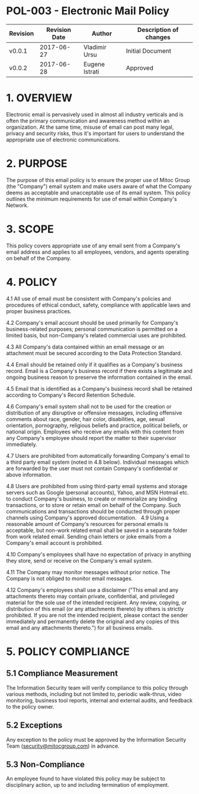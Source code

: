 # POL-003 - Electronic Mail Policy


Revision | Revision Date | Author | Description of changes
-------- | ------------- | ------ | ----------------------
v0.0.1 | 2017-06-27 | Vladimir Ursu | Initial Document
v0.0.2 | 2017-06-28 | Eugene Istrati | Approved


# 1. OVERVIEW

Electronic email is pervasively used in almost all industry verticals and is
often the primary communication and awareness method within an organization.
At the same time, misuse of email can post many legal, privacy and security
risks, thus it's important for users to understand the appropriate use of
electronic communications.


# 2. PURPOSE

The purpose of this email policy is to ensure the proper use of Mitoc Group
(the "Company") email system and make users aware of what the Company deems
as acceptable and unacceptable use of its email system. This policy outlines
the minimum requirements for use of email within Company's Network.


# 3. SCOPE

This policy covers appropriate use of any email sent from a Company's email
address and applies to all employees, vendors, and agents operating on behalf
of the Company.


# 4. POLICY 

4.1 All use of email must be consistent with Company's policies and procedures
of ethical conduct, safety, compliance with applicable laws and proper business
practices. 

4.2 Company's email account should be used primarily for Company's
business-related purposes; personal communication is permitted on a limited
basis, but non-Company's related commercial uses are prohibited.

4.3 All Company's data contained within an email message or an attachment must
be secured according to the Data Protection Standard.

4.4 Email should be retained only if it qualifies as a Company's business
record. Email is a Company's business record if there exists a legitimate and
ongoing business reason to preserve the information contained in the email.

4.5 Email that is identified as a Company's business record shall be retained
according to Company's Record Retention Schedule.

4.6 Company's email system shall not to be used for the creation or
distribution of any disruptive or offensive messages, including offensive
comments about race, gender, hair color, disabilities, age, sexual orientation,
pornography, religious beliefs and practice, political beliefs, or national
origin. Employees who receive any emails with this content from any Company's
employee should report the matter to their supervisor immediately.

4.7 Users are prohibited from automatically forwarding Company's email to a
third party email system (noted in 4.8 below). Individual messages which are
forwarded by the user must not contain Company's confidential or above
information.

4.8 Users are prohibited from using third-party email systems and storage
servers such as Google (personal accounts), Yahoo, and MSN Hotmail etc. to
conduct Company's business, to create or memorialize any binding transactions,
or to store or retain email on behalf of the Company. Such communications and
transactions should be conducted through proper channels using Company's
approved documentation.
 
4.9 Using a reasonable amount of Company's resources for personal emails is
acceptable, but non-work related email shall be saved in a separate folder from
work related email.  Sending chain letters or joke emails from a Company's
email account is prohibited.

4.10    Company's employees shall have no expectation of privacy in anything
they store, send or receive on the Company's email system.

4.11    The Company may monitor messages without prior notice. The Company is
not obliged to monitor email messages.

4.12 Company's employees shall use a disclaimer ("This email and any attachments thereto may contain private, confidential, and privileged material for the sole use of the intended recipient. Any review, copying, or distribution of this email (or any attachments thereto) by others is strictly prohibited. If you are not the intended recipient, please contact the sender immediately and permanently delete the original and any copies of this email and any attachments thereto.") for all business emails.


# 5. POLICY COMPLIANCE 

## 5.1 Compliance Measurement

The Information Security team will verify compliance to this policy through
various methods, including but not limited to, periodic walk-thrus, video
monitoring, business tool reports, internal and external audits, and feedback
to the policy owner.

## 5.2 Exceptions

Any exception to the policy must be approved by the Information Security Team
(security@mitocgroup.com) in advance.

## 5.3 Non-Compliance

An employee found to have violated this policy may be subject to disciplinary
action, up to and including termination of employment.
